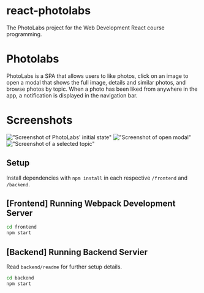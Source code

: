 # react-photolabs
The PhotoLabs project for the Web Development React course programming.

# Photolabs

PhotoLabs is a SPA that allows users to like photos, click on an image to open a modal that shows the full image, details and similar photos, and browse photos by topic. When a photo has been liked from anywhere in the app, a notification is displayed in the navigation bar.

# Screenshots

!["Screenshot of PhotoLabs' initial state"](https://raw.githubusercontent.com/Lilymayh/PhotoLabs/86023f736d7169dd099d7a4d0b9e2730db15e068/docs/initital_state.png)
!["Screenshot of open modal"](https://raw.githubusercontent.com/Lilymayh/PhotoLabs/86023f736d7169dd099d7a4d0b9e2730db15e068/docs/modal.png)
!["Screenshot of a selected topic"](https://raw.githubusercontent.com/Lilymayh/PhotoLabs/86023f736d7169dd099d7a4d0b9e2730db15e068/docs/photo_topic.png)

## Setup

Install dependencies with `npm install` in each respective `/frontend` and `/backend`.

## [Frontend] Running Webpack Development Server

```sh
cd frontend
npm start
```

## [Backend] Running Backend Servier

Read `backend/readme` for further setup details.

```sh
cd backend
npm start
```
